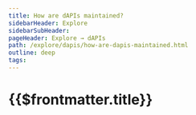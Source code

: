 ```yaml
---
title: How are dAPIs maintained?
sidebarHeader: Explore
sidebarSubHeader:
pageHeader: Explore → dAPIs
path: /explore/dapis/how-are-dapis-maintained.html
outline: deep
tags:
---
```


<PageHeader/>

<SearchHighlight/>

# {{$frontmatter.title}}
